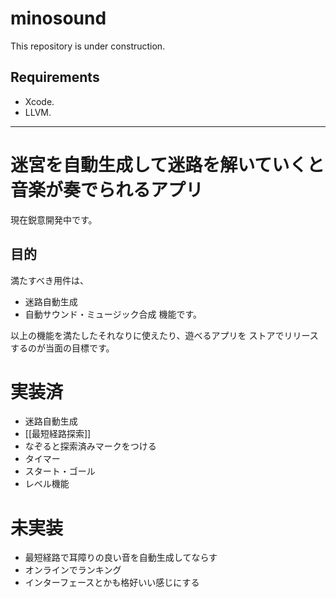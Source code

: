 minosound
================================

This repository is under construction.

## Requirements
- Xcode.
- LLVM.

--------------------------------

迷宮を自動生成して迷路を解いていくと音楽が奏でられるアプリ
================================

現在鋭意開発中です。

## 目的
満たすべき用件は、
- 迷路自動生成
- 自動サウンド・ミュージック合成
機能です。

以上の機能を満たしたそれなりに使えたり、遊べるアプリを
ストアでリリースするのが当面の目標です。

# 実装済
- 迷路自動生成
- [[最短経路探索]]
- なぞると探索済みマークをつける
- タイマー
- スタート・ゴール
- レベル機能

# 未実装
- 最短経路で耳障りの良い音を自動生成してならす
- オンラインでランキング
- インターフェースとかも格好いい感じにする
